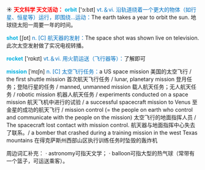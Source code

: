 ☀ <font color="red">**天文科学 天文活动：**</font>
<font color="sky blue">**orbit**</font> ['ɔ:bɪt] 
<font color="#0070c0">vt.＆vi. 沿轨道绕着一个更大的物体（如行星、恒星等）运行，即围绕…运动：</font>The earth takes a year to orbit the sun. 地球绕太阳一周要一年的时间。

<font color="sky blue">**shot**</font> [ʃɒt] 
<font color="#0070c0">n. [C] 航天器的发射：</font>The space shot was shown live on television. 此次太空发射做了实况电视转播。

<font color="sky blue">**rocket**</font> ['rɒkɪt] 
<font color="#0070c0">vt.＆vi. 用火箭运送（飞行器等）：</font>了解即可
           
<font color="sky blue">**mission**</font> [ˈmɪʃn]
<font color="#0070c0">n. [C] 太空飞行任务：</font>a US space mission 美国的太空飞行 / the first shuttle mission 首次航天飞行任务 / lunar, planetary mission 登月任务；登陆行星的任务 / manned, unmanned mission 载人航天任务；无人航天任务 / robotic mission 机器人航天任务 / experiments conducted on a space mission 航天飞机中进行的试验 / a successful spacecraft mission to Venus 至金星的成功的航天飞行 / mission control (= the people on earth who control and communicate with the people on the mission) 太空飞行的地面指挥人员 / The spacecraft lost contact with mission control. 航天器与地面指挥中心失去了联系。/ a bomber that crashed during a training mission in the west Texas mountains 在得克萨斯州西部山区执行训练任务时坠毁的轰炸机

周边词汇补充：
· astronomy可指天文学；
· balloon可指大型的热气球（常带有一个篮子，可运送乘客）。
